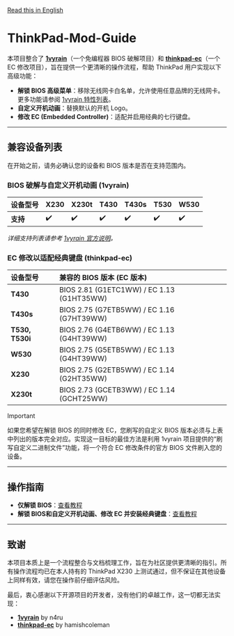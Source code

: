 [Read this in English](./README.en.md)

# ThinkPad-Mod-Guide

本项目整合了 [**1vyrain**](https://github.com/n4ru/1vyrain)（一个免编程器 BIOS 破解项目）和 [**thinkpad-ec**](https://github.com/hamishcoleman/thinkpad-ec)（一个 EC 修改项目），旨在提供一个更清晰的操作流程，帮助 ThinkPad 用户实现以下高级功能：

- **解锁 BIOS 高级菜单**：移除无线网卡白名单，允许使用任意品牌的无线网卡。更多功能请参阅 [1vyrain 特性列表](https://github.com/n4ru/1vyrain#bios-mod-features)。
- **自定义开机动画**：替换默认的开机 Logo。
- **修改 EC (Embedded Controller)**：适配并启用经典的七行键盘。

---

## 兼容设备列表

在开始之前，请务必确认您的设备和 BIOS 版本是否在支持范围内。

### BIOS 破解与自定义开机动画 (1vyrain)

| 设备型号 | X230 | X230t | T430 | T430s | T530 | W530 |
| :--- | :--- | :--- | :--- | :--- | :--- | :--- |
| **支持** | ✔️ | ✔️ | ✔️ | ✔️ | ✔️ | ✔️ |

*详细支持列表请参考 [1vyrain 官方说明](https://github.com/n4ru/1vyrain#supported-systems)。*

### EC 修改以适配经典键盘 (thinkpad-ec)

| 设备型号 | 兼容的 BIOS 版本 (EC 版本) |
| :--- | :--- |
| **T430** | BIOS 2.81 (G1ETC1WW) / EC 1.13 (G1HT35WW) |
| **T430s** | BIOS 2.75 (G7ETB5WW) / EC 1.16 (G7HT39WW) |
| **T530, T530i** | BIOS 2.76 (G4ETB6WW) / EC 1.13 (G4HT39WW) |
| **W530** | BIOS 2.75 (G5ETB5WW) / EC 1.13 (G4HT39WW) |
| **X230** | BIOS 2.75 (G2ETB5WW) / EC 1.14 (G2HT35WW) |
| **X230t** | BIOS 2.73 (GCETB3WW) / EC 1.14 (GCHT25WW) |

> [!Important]
>
> 如果您希望在解锁 BIOS 的同时修改 EC，您刷写的自定义 BIOS 版本必须与上表中列出的版本完全对应。实现这一目标的最佳方法是利用 1vyrain 项目提供的“刷写自定义二进制文件”功能，将一个符合 EC 修改条件的官方 BIOS 文件刷入您的设备。

---

## 操作指南

- **仅解锁 BIOS**：[查看教程](./doc/patch_bios.md)
- **解锁 BIOS和自定义开机动画、修改 EC 并安装经典键盘**：[查看教程](./doc/patch_bios_and_ec.md)

---

## 致谢

本项目本质上是一个流程整合与文档梳理工作，旨在为社区提供更清晰的指引。所有操作流程均已在本人持有的 ThinkPad X230 上测试通过，但不保证在其他设备上同样有效，请您在操作前仔细评估风险。

最后，衷心感谢以下开源项目的开发者，没有他们的卓越工作，这一切都无法实现：

- **[1vyrain](https://github.com/n4ru/1vyrain)** by n4ru
- **[thinkpad-ec](https://github.com/hamishcoleman/thinkpad-ec)** by hamishcoleman
